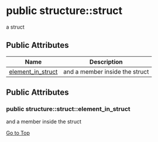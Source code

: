 # <a name='structure-struct' /> public structure::struct

a struct 




## Public Attributes
| Name | Description | 
| ---- | ---- |
| [element_in_struct](#structure-struct-element_in_struct) | and a member inside the struct  |



## Public Attributes
### <a name='structure-struct-element_in_struct' /> public structure::struct::element_in_struct 

and a member inside the struct 








[Go to Top](#structure-struct)

